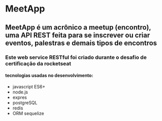 # MeetApp

## MeetApp é um acrônico a meetup (encontro), uma API REST feita para se inscrever ou criar eventos, palestras e demais tipos de encontros

### Este web service RESTful foi criado durante o desafio de certificação da rocketseat

#### tecnologias usadas no desenvolvimento:

- javascript ES6+
- node.js
- expres
- postgreSQL
- redis
- ORM sequelize
